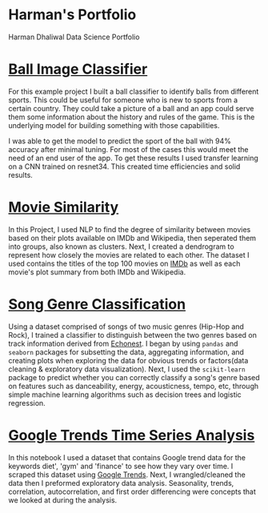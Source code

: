 # Harman's Portfolio
Harman Dhaliwal Data Science Portfolio

# [Ball Image Classifier](https://github.com/harmandhaliwal/Ball-Image-Classifier)
For this example project I built a ball classifier to identify balls from different sports. This could be useful for someone who is new to sports from a certain country. They could take a picture of a ball and an app could serve them some information about the history and rules of the game. This is the underlying model for building something with those capabilities.

I was able to get the model to predict the sport of the ball with 94% accuracy after minimal tuning. For most of the cases this would meet the need of an end user of the app. To get these results I used transfer learning on a CNN trained on resnet34. This created time efficiencies and solid results.

# [Movie Similarity](https://github.com/harmandhaliwal/MovieSimilarity) 
In this Project, I used NLP to find the degree of similarity between movies based on their plots available on IMDb and Wikipedia, then seperated them into groups, also known as clusters. Next, I created a dendrogram to represent how closely the movies are related to each other. The dataset I used contains the titles of the top 100 movies on [IMDb](https://www.imdb.com/) as well as each movie's plot summary from both IMDb and Wikipedia.

# [Song Genre Classification](https://github.com/harmandhaliwal/SongClassification)
Using a dataset comprised of songs of two music genres (Hip-Hop and Rock), I trained a classifier to distinguish between the two genres based on track information derived from [Echonest](http://the.echonest.com). I began by using `pandas` and `seaborn` packages for subsetting the data, aggregating information, and creating plots when exploring the data for obvious trends or factors(data cleaning & exploratory data visualization). Next, I used the `scikit-learn` package to predict whether you can correctly classify a song's genre based on features such as danceability, energy, acousticness, tempo, etc, through simple machine learning algorithms such as decision trees and logistic regression.

# [Google Trends Time Series Analysis](https://github.com/harmandhaliwal/GoogleTrendsTimeSeriesAnalysis)
In this notebook I used a dataset that contains Google trend data for the keywords diet', 'gym' and 'finance' to see how they vary over time. I scraped this dataset using [Google Trends](https://trends.google.com/trends/?geo=US). Next, I wrangled/cleaned the data then I preformed exploratory data analysis. Seasonality, trends, correlation, autocorrelation, and first order differencing were concepts that we looked at during the analysis.
